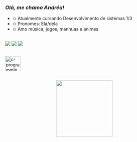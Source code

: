 ### *Olá, me chamo Andréa!*

-  ✩  Atualmente cursando Desenvolvimento de sistemas 1/3
-  ✩  Pronomes: Ela/dela
-  ✩  Amo música, jogos, manhuas e animes
##
<a href="https://www.instagram.com/andyy.__0/#" target="_blank"><img src="https://img.shields.io/badge/-Instagram-%23E4405F?style=for-the-badge&logo=instagram&logoColor=white" target="_blank"></a>
<a href="https://www.tiktok.com/@andy._891/#" target="_blank"><img src="https://img.shields.io/badge/TikTok-000000?style=for-the-badge&logo=tiktok&logoColor=white" target="_blank"></a>
<a href="https://open.spotify.com/user/bc79ertus2d0ykcqtd6t4nrol?si=e9f7fa8f9e3f4a8f/#" target="_blank"><img src="https://img.shields.io/badge/Spotify-1ED760?&style=for-the-badge&logo=spotify&logoColor=white" target="_blank"></a>

##
<img width="48" height="48" src="https://img.icons8.com/color/48/000000/c-programming.png" alt="c-programming"/>
          
##
<div align="center">
<a href="https://github.com/DiabolicxzAndrea">
 <img height="180em" src="https://github-readme-stats.vercel.app/api?username=DiabolicxzAndrea&show_icons=true&theme=graywhite&include_all_commits"/>
 


          
          
